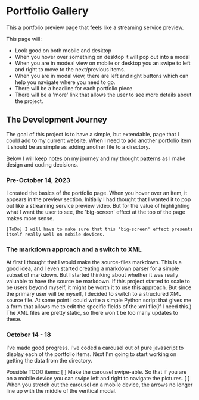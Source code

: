# Portfolio Gallery

This a portfolio preview page that feels like a streaming service preview. 

This page will: 

- Look good on both mobile and desktop
- When you hover over something on desktop it will pop out into a modal
- When you are in modeal view on mobile or desktop you an swipe to left and right to move to the next/previous items. 
- When you are in modal view, there are left and right buttons which can help you navigate where you need to go. 
- There will be a headline for each portfolio piece
- There will be a 'more' link that allows the user to see more details about the project. 

## The Development Journey

The goal of this project is to have a simple, but extendable, page that I could add to my current website. When I need to add another portfolio item it should be as simple as adding another file to a directory. 

Below I will keep notes on my journey and my thought patterns as I make design and coding decisions. 

### Pre-October 14, 2023
I created the basics of the portfolio page. When you hover over an item, it appears in the preview section. 
Initially I had thought that I wanted it to pop out like a streaming service preview video. But for the value of highlighting what I want the user to see, the 'big-screen' effect at the top of the page makes more sense. 

    [ToDo] I will have to make sure that this 'big-screen' effect presents itself really well on mobile devices. 

### The markdown approach and a switch to XML
At first I thought that I would make the source-files markdown. This is a good idea, and I even started creating a markdown parser for a simple subset of markdown. But I started thinking about whether it was really valuable to have the source be markdown. If this project started to scale to be users beyond myself, it might be worth it to use this approach. But since the primary user will be myself, I decided to switch to a structured XML source file. At some point I could write a simple Python script that gives me a form that allows me to edit the specific fields of the xml file(if I need this.) The XML files are pretty static, so there won't be too many updates to these. 

### October 14 - 18
I've made good progress. I've coded a carousel out of pure javascript to display each of the portfolio items. 
Next I'm going to start working on getting the data from the directory. 




Possible TODO items: 
[ ] Make the carousel swipe-able. So that if you are on a mobile device you can swipe left and right to navigate the pictures. 
[ ] When you stretch out the carousel on a mobile device, the arrows no longer line up with the middle of the veritical modal.



